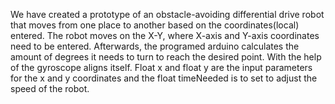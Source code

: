 We have created a prototype of an obstacle-avoiding differential drive robot that moves from one place to another based on the coordinates(local) entered. The robot moves on the X-Y, where X-axis and Y-axis coordinates need to be entered. Afterwards, the programed arduino calculates the amount of degrees it needs to turn to reach the desired point. With the help of the gyroscope aligns itself.
Float x and float y are the input parameters for the x and y coordinates and the float timeNeeded is to set to adjust the speed of the robot.
